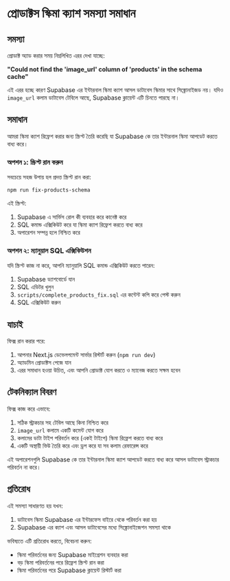 # প্রোডাক্টস স্কিমা ক্যাশ সমস্যা সমাধান

## সমস্যা

প্রোডাক্ট অ্যাড করার সময় নিম্নলিখিত এরর দেখা যাচ্ছে:

**"Could not find the 'image_url' column of 'products' in the schema cache"**

এই এরর হচ্ছে কারণ Supabase এর ইন্টারনাল স্কিমা ক্যাশ আসল ডাটাবেস স্কিমার সাথে সিঙ্ক্রোনাইজড নয়। যদিও `image_url` কলাম ডাটাবেস টেবিলে আছে, Supabase ক্লায়েন্ট এটি চিনতে পারছে না।

## সমাধান

আমরা স্কিমা ক্যাশ রিফ্রেশ করার জন্য স্ক্রিপ্ট তৈরি করেছি যা Supabase কে তার ইন্টারনাল স্কিমা আপডেট করতে বাধ্য করে।

### অপশন ১: স্ক্রিপ্ট রান করুন

সবচেয়ে সহজ উপায় হল প্রদত্ত স্ক্রিপ্ট রান করা:

```bash
npm run fix-products-schema
```

এই স্ক্রিপ্ট:
1. Supabase এ সার্ভিস রোল কী ব্যবহার করে কানেক্ট করে
2. SQL কমান্ড এক্সিকিউট করে যা স্কিমা ক্যাশ রিফ্রেশ করতে বাধ্য করে
3. অপারেশন সম্পন্ন হলে নিশ্চিত করে

### অপশন ২: ম্যানুয়াল SQL এক্সিকিউশন

যদি স্ক্রিপ্ট কাজ না করে, আপনি ম্যানুয়ালি SQL কমান্ড এক্সিকিউট করতে পারেন:

1. Supabase ড্যাশবোর্ডে যান
2. SQL এডিটর খুলুন
3. `scripts/complete_products_fix.sql` এর কন্টেন্ট কপি করে পেস্ট করুন
4. SQL এক্সিকিউট করুন

## যাচাই

ফিক্স রান করার পরে:

1. আপনার Next.js ডেভেলপমেন্ট সার্ভার রিস্টার্ট করুন (`npm run dev`)
2. অ্যাডমিন প্রোডাক্টস পেজে যান
3. এরর সমাধান হওয়া উচিত, এবং আপনি প্রোডাক্ট যোগ করতে ও ম্যানেজ করতে সক্ষম হবেন

## টেকনিক্যাল বিবরণ

ফিক্স কাজ করে এভাবে:

1. সঠিক স্ট্রাকচার সহ টেবিল আছে কিনা নিশ্চিত করে
2. `image_url` কলামে একটি কমেন্ট যোগ করে
3. কলামের ডাটা টাইপ পরিবর্তন করে (একই টাইপে) স্কিমা রিফ্রেশ করতে বাধ্য করে
4. একটি অস্থায়ী ভিউ তৈরি করে এবং ড্রপ করে যা সব কলাম রেফারেন্স করে

এই অপারেশনগুলি Supabase কে তার ইন্টারনাল স্কিমা ক্যাশ আপডেট করতে বাধ্য করে আসল ডাটাবেস স্ট্রাকচার পরিবর্তন না করে।

## প্রতিরোধ

এই সমস্যা সাধারণত হয় যখন:

1. ডাটাবেস স্কিমা Supabase এর ইন্টারফেস বাইরে থেকে পরিবর্তন করা হয়
2. Supabase এর ক্যাশ এবং আসল ডাটাবেসের মধ্যে সিঙ্ক্রোনাইজেশন সমস্যা থাকে

ভবিষ্যতে এটি প্রতিরোধ করতে, বিবেচনা করুন:

- স্কিমা পরিবর্তনের জন্য Supabase মাইগ্রেশন ব্যবহার করা
- বড় স্কিমা পরিবর্তনের পরে রিফ্রেশ স্ক্রিপ্ট রান করা
- স্কিমা পরিবর্তনের পরে Supabase ক্লায়েন্ট রিস্টার্ট করা